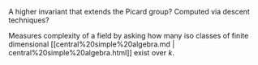 












A higher invariant that extends the Picard group? Computed via descent techniques?

Measures complexity of a field by asking how many iso classes of finite dimensional [[central%20simple%20algebra.md | central%20simple%20algebra.html]] exist over $k$.
